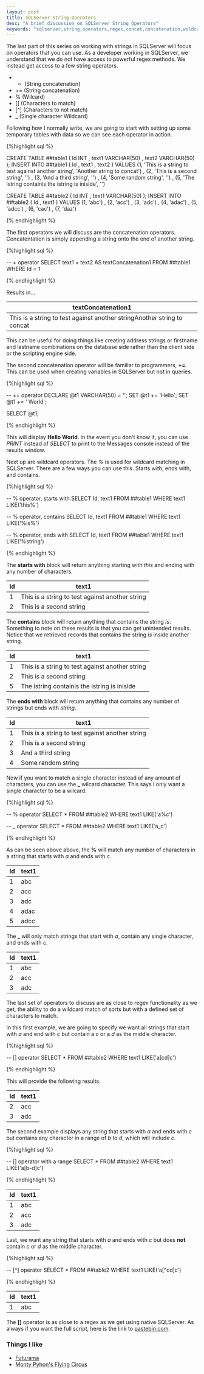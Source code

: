 ```yaml
---
layout: post
title: SQLServer String Operators
desc: "A brief discussion on SQLServer String Operators"
keywords: "sqlserver,string,operators,regex,concat,concatenation,wildcard,wildcards"
---
```


The last part of this series on working with strings in SQLServer will focus on operators that you can use.  As a developer working in SQLServer, we understand that we do not have access to powerful regex methods.  We instead get access to a few string operators.

+ + (String concatenation)
+ += (String concatenation)
+ % (Wilcard)
+ [] (Characters to match)
+ [^] (Characters to not match)
+ _ (Single character Wildcard)

Following how I normally write, we are going to start with setting up some temporary tables with data so we can see each operator in action.

{%highlight sql %}

CREATE TABLE ##table1 (
	  Id INT
	, text1 VARCHAR(50)
	, text2 VARCHAR(50)
);
INSERT INTO ##table1 (
	  Id
	, text1
	, text2
)
VALUES
	  (1, 'This is a string to test against another string', 'Another string to concat')
	, (2, 'This is a second string', '')
	, (3, 'And a third string', '')
	, (4, 'Some random string', '')
	, (5, 'The istring containis the istring is iniside', '')

CREATE TABLE ##table2 (
	  Id INT
	, text1 VARCHAR(50)
);
INSERT INTO ##table2 (
	  Id
	, text1
)
VALUES
	  (1, 'abc')
	, (2, 'acc')
	, (3, 'adc')
	, (4, 'adac')
	, (5, 'adcc')
	, (6, 'cac')
	, (7, 'daz')

{% endhighlight %}

The first operators we will discuss are the concatenation operators.  Concatentation is simply appending a string onto the end of another string.

{%highlight sql %}

-- + operator
SELECT
	text1 + text2 AS textConcatenation1
FROM ##table1
WHERE Id = 1

{% endhighlight %}

Results in...

|textConcatenation1|
|------------------|
|This is a string to test against another stringAnother string to concat|

This can be useful for doing things like creating address strings or firstname and lastname combinations on the database side rather than the client side or the scripting engine side.

The second concatenation operator will be familiar to programmers, **+=**.  This can be used when creating variables in SQLServer but not in queries.

{%highlight sql %}

-- += operator
DECLARE @t1 VARCHAR(50) = '';
SET @t1 += 'Hello';
SET @t1 += ' World';

SELECT @t1;

{% endhighlight %}

This will display **Hello World**.  In the event you don't know it, you can use *PRINT* instead of *SELECT* to print to the Messages console instead of the results window.

Next up are wildcard operators.  The *%* is used for wildcard matching in SQLServer.  There are a few ways you can use this.  Starts with, ends with, and contains.

{%highlight sql %}

-- % operator, starts with
SELECT Id, text1
FROM ##table1
WHERE text1 LIKE('this%')

-- % operator, contains
SELECT Id, text1
FROM ##table1
WHERE text1 LIKE('%is%')

-- % operator, ends with
SELECT Id, text1
FROM ##table1
WHERE text1 LIKE('%string')

{% endhighlight %}

The **starts with** block will return anything starting with *this* and ending with any number of characters.

|Id|text1|
|--|-----|
|1|This is a string to test against another string|
|2|This is a second string|

The **contains** block will return anything that contains the string *is*.  Something to note on these results is that you can get unintended results.  Notice that we retrieved records that contains the string *is* inside another string.

|Id|text1|
|--|-----|
|1|This is a string to test against another string|
|2|This is a second string|
|5|The istring containis the istring is iniside|

The **ends with** block will return anything that contains any number of strings but ends with *string*.

|Id|text1|
|--|-----|
|1|This is a string to test against another string|
|2|This is a second string|
|3|And a third string|
|4|Some random string|

Now if you want to match a single character instead of any amount of characters, you can use the **_** wilcard character.  This says I only want a single character to be a wilcard.

{%highlight sql %}

-- % operator
SELECT *
FROM ##table2
WHERE text1 LIKE('a%c')

-- _ operator
SELECT *
FROM ##table2
WHERE text1 LIKE('a_c')

{% endhighlight %}

As can be seen above above, the **%** will match any number of characters in a string that starts with *a* and ends with *c*.

|Id|text1|
|--|-----|
|1|abc|
|2|acc|
|3|adc|
|4|adac|
|5|adcc|

The **_** will only match strings that start with *a*, contain any single character, and ends with *c*.

|Id|text1|
|--|-----|
|1|abc|
|2|acc|
|3|adc|

The last set of operators to discuss are as close to regex functionality as we get, the ability to do a wildcard match of sorts but with a defined set of characters to match.

In this first example, we are going to specify we want all strings that start with *a* and end with *c* but contain a *c* or a *d* as the middle character.

{%highlight sql %}

-- [] operator
SELECT *
FROM ##table2
WHERE text1 LIKE('a[cd]c')

{% endhighlight %}

This will provide the following results.

|Id|text1|
|--|-----|
|2|acc|
|3|adc|

The second example displays any string that starts with *a* and ends with *c* but contains any character in a range of *b* to *d*, which will include *c*.

{%highlight sql %}

-- [] operator with a range
SELECT *
FROM ##table2
WHERE text1 LIKE('a[b-d]c')

{% endhighlight %}

|Id|text1|
|--|-----|
|1|abc|
|2|acc|
|3|adc|

Last, we want any string that starts with *a* and ends with *c* but does **not** contain *c* or *d* as the middle character.

{%highlight sql %}

-- [^] operator
SELECT *
FROM ##table2
WHERE text1 LIKE('a[^cd]c')

{% endhighlight %}

|Id|text1|
|--|-----|
|1|abc|

The **[]** operator is as close to a regex as we get using native SQLServer.  As always if you want the full script, here is the link to [pastebin.com](http://pastebin.com/1dqf7JGq).

### Things I like
+ [Futurama](http://www.cc.com/shows/futurama)
+ [Monty Pyhon's Flying Circus](http://www.imdb.com/title/tt0063929/)
